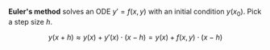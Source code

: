 **Euler's method** solves an ODE $y'=f(x, y)$ with an initial condition $y(x_0)$. Pick a step size $h$.

$$
y(x + h) \approx y(x) + y'(x)\cdot(x -h ) = y(x) + f(x,y)\cdot(x-h)
$$
